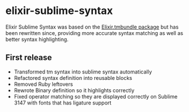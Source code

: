 # elixir-sublime-syntax

Elixir Sublime Syntax was based on the [Elixir.tmbundle package](https://github.com/elixir-editors/elixir-tmbundle) but has been rewritten since, providing more accurate syntax matching as well as better syntax highlighting.

## First release

- Transformed tm syntax into sublime syntax automatically
- Refactored syntax definition into reusable blocks
- Removed Ruby leftovers
- Rewrote Binary definition so it highlights correctly
- Fixed operator matching so they are displayed correctly on Sublime 3147 with fonts that has ligature support
